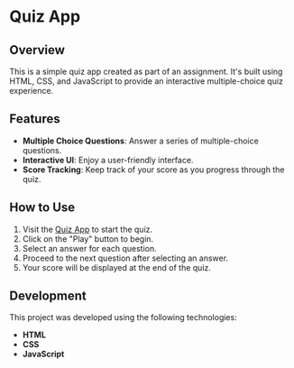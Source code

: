# Quiz App

## Overview
This is a simple quiz app created as part of an assignment. It's built using HTML, CSS, and JavaScript to provide an interactive multiple-choice quiz experience.

## Features
- **Multiple Choice Questions**: Answer a series of multiple-choice questions.
- **Interactive UI**: Enjoy a user-friendly interface.
- **Score Tracking**: Keep track of your score as you progress through the quiz.

## How to Use
1. Visit the [Quiz App](https://rudraksh-rankawat.github.io/Quiz-App-Assignment-1/) to start the quiz.
2. Click on the "Play" button to begin.
3. Select an answer for each question.
4. Proceed to the next question after selecting an answer.
5. Your score will be displayed at the end of the quiz.

## Development
This project was developed using the following technologies:
- **HTML**
- **CSS**
- **JavaScript**

